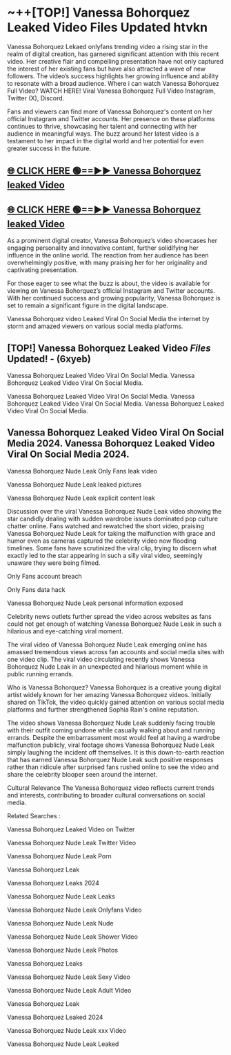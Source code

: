 # ~++[TOP!] Vanessa Bohorquez Leaked Video Files Updated htvkn

 Vanessa Bohorquez Lekaed onlyfans trending video a rising star in the realm of digital creation, has garnered significant attention with this recent video. Her creative flair and compelling presentation have not only captured the interest of her existing fans but have also attracted a wave of new followers. The video’s success highlights her growing influence and ability to resonate with a broad audience.
Where i can watch  Vanessa Bohorquez Full Video? WATCH HERE! Viral  Vanessa Bohorquez Full Video Instagram, Twitter (X), Discord.


Fans and viewers can find more of  Vanessa Bohorquez's content on her official Instagram and Twitter accounts. Her presence on these platforms continues to thrive, showcasing her talent and connecting with her audience in meaningful ways. The buzz around her latest video is a testament to her impact in the digital world and her potential for even greater success in the future.


## [🌐 CLICK HERE 🟢==►►  Vanessa Bohorquez leaked Video ](https://onlyclips.site?title=Vanessa_Bohorquez&ref=git)

## [🌐 CLICK HERE 🟢==►►  Vanessa Bohorquez leaked Video ](https://onlyclips.site?title=Vanessa_Bohorquez&ref=git)


As a prominent digital creator,  Vanessa Bohorquez’s video showcases her engaging personality and innovative content, further solidifying her influence in the online world. The reaction from her audience has been overwhelmingly positive, with many praising her for her originality and captivating presentation.

For those eager to see what the buzz is about, the video is available for viewing on  Vanessa Bohorquez’s official Instagram and Twitter accounts. With her continued success and growing popularity,  Vanessa Bohorquez is set to remain a significant figure in the digital landscape.


  Vanessa Bohorquez video Leaked Viral On Social Media the internet by storm and amazed viewers on various social media platforms.


## [TOP!]  Vanessa Bohorquez Leaked Video *Files* Updated! - (6xyeb) 

 Vanessa Bohorquez Leaked Video Viral On Social Media. Vanessa Bohorquez Leaked Video Viral On Social Media.

 Vanessa Bohorquez Leaked Video Viral On Social Media. Vanessa Bohorquez Leaked Video Viral On Social Media. Vanessa Bohorquez Leaked Video Viral On Social Media.


##  Vanessa Bohorquez Leaked Video Viral On Social Media 2024. Vanessa Bohorquez Leaked Video Viral On Social Media 2024.
 Vanessa Bohorquez Nude Leak Only Fans leak video

 Vanessa Bohorquez Nude Leak leaked pictures

 Vanessa Bohorquez Nude Leak explicit content leak

Discussion over the viral  Vanessa Bohorquez Nude Leak video showing the star candidly dealing with sudden wardrobe issues dominated pop culture chatter online. Fans watched and rewatched the short video, praising  Vanessa Bohorquez Nude Leak for taking the malfunction with grace and humor even as cameras captured the celebrity video now flooding timelines. Some fans have scrutinized the viral clip, trying to discern what exactly led to the star appearing in such a silly viral video, seemingly unaware they were being filmed.


Only Fans account breach

Only Fans data hack

 Vanessa Bohorquez Nude Leak personal information exposed

Celebrity news outlets further spread the video across websites as fans could not get enough of watching  Vanessa Bohorquez Nude Leak in such a hilarious and eye-catching viral moment.


The viral video of  Vanessa Bohorquez Nude Leak emerging online has amassed tremendous views across fan accounts and social media sites with one video clip. The viral video circulating recently shows  Vanessa Bohorquez Nude Leak in an unexpected and hilarious moment while in public running errands.


Who is  Vanessa Bohorquez?  Vanessa Bohorquez is a creative young digital artist widely known for her amazing  Vanessa Bohorquez videos. Initially shared on TikTok, the video quickly gained attention on various social media platforms and further strengthened Sophia Rain's online reputation.

The video shows  Vanessa Bohorquez Nude Leak suddenly facing trouble with their outfit coming undone while casually walking about and running errands. Despite the embarrassment most would feel at having a wardrobe malfunction publicly, viral footage shows  Vanessa Bohorquez Nude Leak simply laughing the incident off themselves. It is this down-to-earth reaction that has earned  Vanessa Bohorquez Nude Leak such positive responses rather than ridicule after surprised fans rushed online to see the video and share the celebrity blooper seen around the internet.

Cultural Relevance The  Vanessa Bohorquez video reflects current trends and interests, contributing to broader cultural conversations on social media.

Related Searches :

 Vanessa Bohorquez Leaked Video on Twitter

 Vanessa Bohorquez Nude Leak Twitter Video

 Vanessa Bohorquez Nude Leak Porn

 Vanessa Bohorquez Leak 

 Vanessa Bohorquez Leaks 2024

 Vanessa Bohorquez Nude Leak Leaks

 Vanessa Bohorquez Nude Leak Onlyfans Video

 Vanessa Bohorquez Nude Leak Nude

 Vanessa Bohorquez Nude Leak Shower Video

 Vanessa Bohorquez Nude Leak Photos

 Vanessa Bohorquez Leaks

 Vanessa Bohorquez Nude Leak Sexy Video

 Vanessa Bohorquez Nude Leak Adult Video

 Vanessa Bohorquez Leak

 Vanessa Bohorquez Leaked 2024

 Vanessa Bohorquez Nude Leak xxx Video

 Vanessa Bohorquez Nude Leak Leaked